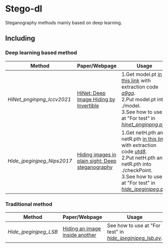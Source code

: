 # Stego-dl
Steganography methods mainly based on deep learning.
## Including
### Deep learning based method
|Method|Paper/Webpage|Usage|Reference|
|---|---|---|---|
|*HiNet_pnginpng_Iccv2021*|[HiNet: Deep Image Hiding by Invertible](https://openaccess.thecvf.com/content/ICCV2021/html/Jing_HiNet_Deep_Image_Hiding_by_Invertible_Network_ICCV_2021_paper.html)|1.Get model.pt [in this link](https://pan.baidu.com/s/18OjVNiGy802SIlsXYzp3Fg?pwd=a9ga) with extraction code <ins>*a9ga*</ins>. <br>2.Put model.pt into ./model. <br>3.See how to use at "For test" in <ins>*hinet_pnginpng.py*</ins>.|[link](https://github.com/TomTomTommi/HiNet)|
|*Hide_jpeginjpeg_Nips2017*|[Hiding images in plain sight: Deep steganography](https://proceedings.neurips.cc/paper/2017/file/838e8afb1ca34354ac209f53d90c3a43-Paper.pdf)|1.Get netH.pth and netR.pth [in this link](https://pan.baidu.com/s/1G1mobHsVxBkuDQBAZE2wNQ) with extraction code <ins>*utd8*</ins>. <br>2.Put netH.pth and netR.pth into ./checkPoint. <br>3.See how to use at "For test" in <ins>*hide_jpeginjpeg.py*</ins>. |[link](https://github.com/arnoweng/PyTorch-Deep-Image-Steganography)|


### Traditional method
|Method|Paper/Webpage|Usage|Reference|
|---|---|---|---|
|*Hide_jpeginjpeg_LSB*|[Hiding an image inside another](https://towardsdatascience.com/steganography-hiding-an-image-inside-another-77ca66b2acb1)|See how to use at "For test" in <ins>*hide_jpeginjpeg_lsb.py*</ins>.|[link](https://github.com/kelvins/steganography)|
